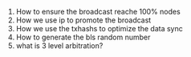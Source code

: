 1. How to ensure the broadcast reache 100% nodes
2. How we use ip to promote the broadcast
3. How we use the txhashs to optimize the data sync
4. How to generate the bls random number
5. what is 3 level arbitration?
